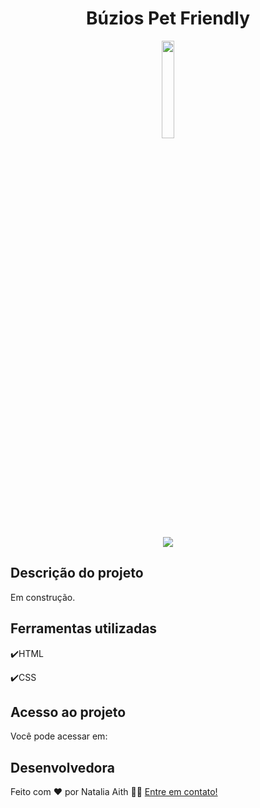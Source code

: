 <h1 align="center">Búzios Pet Friendly</h1>

<p align="center">
<img width=20% src="https://user-images.githubusercontent.com/61480327/210477410-7c5819a0-adf8-4a07-9b6f-3ea73eb3a9a2.png">
<p>

<p align="center">
<img src="http://img.shields.io/static/v1?label=STATUS&message=EM ANDAMENTO&color=GREEN&style=for-the-badge"/>
</p>

## Descrição do projeto 

<p align="justify">
Em construção.


</p>

## Ferramentas utilizadas
:heavy_check_mark:HTML

:heavy_check_mark:CSS
###

## Acesso ao projeto

Você pode acessar em:

## Desenvolvedora

Feito com ❤️ por Natalia Aith 👋🏽 [Entre em contato!](https://www.linkedin.com/in/natalia-a-809153125)
